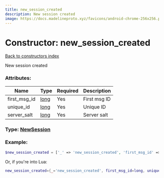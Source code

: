 ```yaml
---
title: new_session_created
description: New session created
image: https://docs.madelineproto.xyz/favicons/android-chrome-256x256.png
---
```

# Constructor: new\_session\_created  
[Back to constructors index](index.md)



New session created

### Attributes:

| Name     |    Type       | Required | Description |
|----------|---------------|----------|-------------|
|first\_msg\_id|[long](../types/long.md) | Yes|First msg ID|
|unique\_id|[long](../types/long.md) | Yes|Unique ID|
|server\_salt|[long](../types/long.md) | Yes|Server salt|



### Type: [NewSession](../types/NewSession.md)


### Example:

```php
$new_session_created = ['_' => 'new_session_created', 'first_msg_id' => long, 'unique_id' => long, 'server_salt' => long];
```  


Or, if you're into Lua:

```lua
new_session_created={_='new_session_created', first_msg_id=long, unique_id=long, server_salt=long}

```


